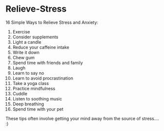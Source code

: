 # Relieve-Stress

16 Simple Ways to Relieve Stress and Anxiety:

1. Exercise
2. Consider supplements
3. Light a candle
4. Reduce your caffeine intake
5. Write it down
6. Chew gum
7. Spend time with friends and family
8. Laugh
9. Learn to say no
10. Learn to avoid procrastination
11. Take a yoga class
12. Practice mindfulness
13. Cuddle
14. Listen to soothing music
15. Deep breathing
16. Spend time with your pet



These tips often involve getting your mind away from the source of stress....  :)
